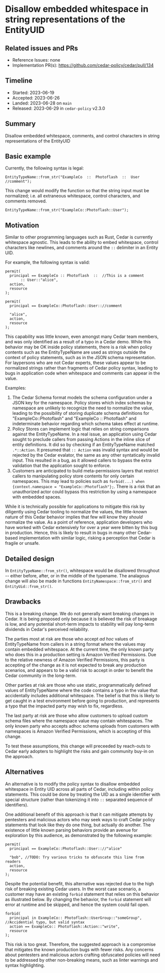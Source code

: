 # Disallow embedded whitespace in string representations of the EntityUID

## Related issues and PRs

- Reference Issues: none
- Implementation PR(s): <https://github.com/cedar-policy/cedar/pull/134>

## Timeline

- Started: 2023-06-19
- Accepted: 2023-06-26
- Landed: 2023-06-28 on `main`
- Released: 2023-06-29 in `cedar-policy` v2.3.0

## Summary

Disallow embedded whitespace, comments, and control characters in string representations of the EntityUID

## Basic example
Currently, the following syntax is legal:
```
EntityTypeName::from_str("ExampleCo  ::  Photoflash  ::  User  //comment");
```
This change would modify the function so that the string input must be normalized; i.e. all extraneous whitespace, control characters, and comments removed.
```
EntityTypeName::from_str("ExampleCo::Photoflash::User");
```

## Motivation
Similar to other programming languages such as Rust, Cedar is currently whitespace agnostic. This leads to the ability to embed whitespace, control characters like newlines, and comments around the `::` delimiter in an Entity UID.

For example, the following syntax is valid:
```
permit(
  principal == ExampleCo :: Photoflash  ::  //This is a comment
       :: User::"alice",
  action,
  resource
);

permit(
  principal == ExampleCo::Photoflash::User:://comment

  "alice",
  action,
  resource
);
```

This capability was little known, even amongst many Cedar team members, and was only identified as a result of a typo in a Cedar demo. While this behavior may be OK inside policy statements, there is a risk when policy contents such as the EntityTypeName are used as strings outside the context of policy statements, such as in the JSON schema representation. For laypersons who are not Cedar experts, these values appear to be normalized strings rather than fragments of Cedar policy syntax, leading to bugs in application code when whitespace and comments can appear in the value.

Examples:
1. The Cedar Schema format models the schema configuration under a JSON key for the namespace. Policy stores which index schemas by namespace are unlikely to recognize the need to normalize the value, leading to the possibility of storing duplicate schema definitions for "ExampleCo::Photoflash" and "ExampleCo  ::  Photoflash" and indeterminate behavior regarding which schema takes effect at runtime.
2. Policy Stores can implement logic that relies on string comparisons against the EntityTypeName. In a real issue, an application using Cedar sought to preclude callers from passing Actions in the inline slice of entity definitions. It did so by checking if an EntityTypeName matched `.*::Action`. It presumed that `:: Action` was invalid syntax and would be rejected by the Cedar evalator, the same as any other syntatically invalid input. This resulted in a bug, as it allowed callers to bypass the extra validation that the application sought to enforce.
3. Customers are anticipated to build meta-permissions layers that restrict callers to manipulating policy store contents for only certain namespaces. This may lead to policies such as `forbid(...) when {context.namespace = "ExampleCo::Photoflash"};`. There is a risk that an unauthorized actor could bypass this restriction by using a namespace with embedded spaces.

While it is technically possible for applications to mitigate this risk by diligently using Cedar tooling to normalize the values, the little-known nature of this Cedar behavior implies that few will know they *should* normalize the value. As a point of reference, application developers who have worked with Cedar extensively for over a year were bitten by this bug in production. Hence, this is likely to result in bugs in many other Cedar-based implementation with similar logic, risking a perception that Cedar is fragile or unsafe.

## Detailed design
In `EntityTypeName::from_str()`, whitespace would be disallowed throughout -- either before, after, or in the middle of the typename. The analagous change will also be made in functions `EntityNamespace::from_str()` and `EntityUid::from_str()`.

## Drawbacks
This is a breaking change. We do not generally want breaking changes in Cedar. It is being proposed only because it is believed the risk of breakage is low, and any potential short-term impacts to stability will pay long-term dividends in Cedar's perceived reliability.

The parties most at risk are those who accept *ad hoc* values of EntityTypeName from callers in a string format where the values may contain embedded whitespace. At the current time, the only known party who does this in a production setting is Amazon Verified Permissions. Due to the relative newness of Amazon Verified Permissions, this party is accepting of the change as it is not expected to break any production scenarios, and appears to be a valid risk to accept in order to benefit the Cedar community in the long-term.

Other parties at risk are those who use static, programmatically defined values of EntityTypeName where the code contains a typo in the value that accidentally includes additional whitespace. The belief is that this is likely to get caught in a test environment before going to production, and represents a typo that the impacted party may wish to fix, regardless.

The last party at risk are those who allow customers to upload custom schema files where the namespace value may contain whitespaces. The only known party who accepts adhoc schema uploads from customers with namespaces is Amazon Verified Permissions, which is accepting of this change.

To test these assumptions, this change will preceeded by reach-outs to Cedar early adopters to highlight the risks and gain community buy-in on the approach.

## Alternatives
An alternative is to modify the policy syntax to disallow embedded whitespace in Entity UID across all parts of Cedar, including within policy statements. This could be done by treating the UID as a single identifier with special structure (rather than tokenizing it into `::` separated sequence of identifiers).

One additional benefit of this approach is that it can mitigate attempts by pentesters and malicious actors who may seek ways to craft Cedar policy statements that look like they do one thing, but actually do another. The existence of little known parsing behaviors provide an avenue for exploration by this audience, as demonstrated by the following example:

```
permit(
  principal == ExampleCo::Photoflash::User:://"alice"

  "bob", //TODO: Try various tricks to obfuscate this line from readers
  action,
  resource
);
```

Despite the potential benefit, this alternative was rejected due to the high risk of breaking existing Cedar users. In the worst case scenario, a customer may have an existing `forbid` statement that relies on this behavior as illustrated below. By changing the behavior, the `forbid` statement will error at runtime and be skipped, and hence the system could fail open.

```
forbid(
  principal in ExampleCo:: Photoflash::UserGroup::"someGroup", //Accidential typo, but valid syntax
  action == ExampleCo:: Photoflash::Action::"write",
  resource
);
```

This risk is too great. Therefore, the suggested approach is a compromise that mitigates the known production bugs with fewer risks. Any concerns about pentesters and malicious actors crafting obfuscated policies will need to be addressed by other non-breaking means, such as linter warnings and syntax highlighting.
